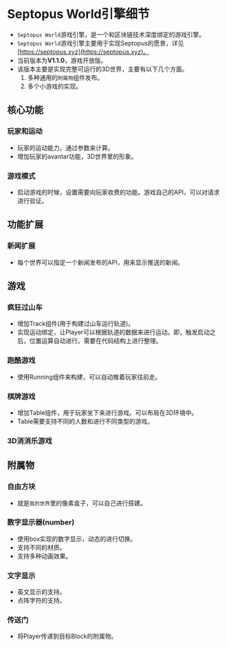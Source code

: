 # Septopus World引擎细节

* `Septopus World`游戏引擎，是一个和区块链技术深度绑定的游戏引擎。
* `Septopus World`游戏引擎主要用于实现Septopus的愿景，详见[https://septopus.xyz](https://septopus.xyz)。
* 当前版本为**V1.1.0**，游戏开放版。
* 该版本主要是实现完整可运行的3D世界，主要有以下几个方面。
    1. 多种通用的`附属物`组件发布。
    2. 多个小游戏的实现。

## 核心功能

### 玩家和运动

* 玩家的运动能力，通过参数来计算。
* 增加玩家的avantar功能，3D世界里的形象。

### 游戏模式

* 启动游戏的时候，设置需要向玩家收费的功能。游戏自己的API，可以对请求进行验证。

## 功能扩展

### 新闻扩展

* 每个世界可以指定一个新闻发布的API，用来显示推送的新闻。

## 游戏

### 疯狂过山车

* 增加Track组件(用于构建过山车运行轨道)。
* 实现运动绑定，让Player可以根据轨道的数据来进行运动。即，触发启动之后，位置运算自动进行。需要在代码结构上进行整理。

### 跑酷游戏

* 使用Running组件来构建，可以自动推着玩家往前走。

### 棋牌游戏

* 增加Table组件，用于玩家坐下来进行游戏。可以布局在3D环境中。
* Table需要支持不同的人数和进行不同类型的游戏。

### 3D消消乐游戏

## 附属物

### 自由方块

* 就是`我的世界`里的像素盒子，可以自己进行搭建。

### 数字显示器(number)

* 使用box实现的数字显示，动态的进行切换。
* 支持不同的材质。
* 支持多种动画效果。

### 文字显示

* 英文显示的支持。
* 点阵字符的支持。

### 传送门

* 将Player传递到目标Block的附属物。

